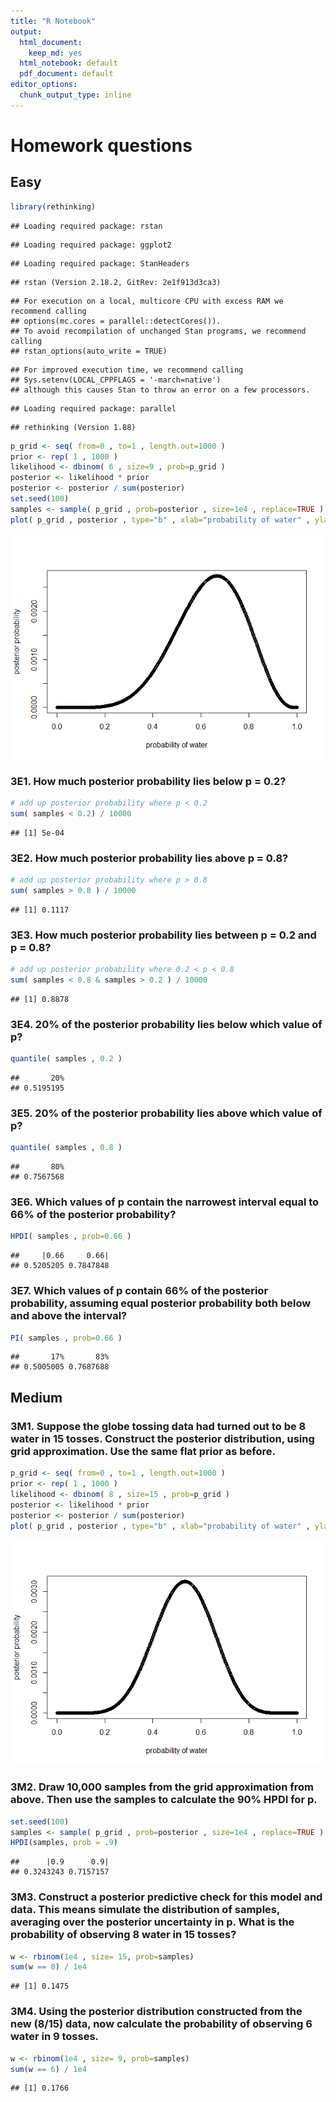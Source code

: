 ```yaml
---
title: "R Notebook"
output:
  html_document:
    keep_md: yes
  html_notebook: default
  pdf_document: default
editor_options:
  chunk_output_type: inline
---
```


# Homework questions

## Easy


```r
library(rethinking)
```

```
## Loading required package: rstan
```

```
## Loading required package: ggplot2
```

```
## Loading required package: StanHeaders
```

```
## rstan (Version 2.18.2, GitRev: 2e1f913d3ca3)
```

```
## For execution on a local, multicore CPU with excess RAM we recommend calling
## options(mc.cores = parallel::detectCores()).
## To avoid recompilation of unchanged Stan programs, we recommend calling
## rstan_options(auto_write = TRUE)
```

```
## For improved execution time, we recommend calling
## Sys.setenv(LOCAL_CPPFLAGS = '-march=native')
## although this causes Stan to throw an error on a few processors.
```

```
## Loading required package: parallel
```

```
## rethinking (Version 1.88)
```

```r
p_grid <- seq( from=0 , to=1 , length.out=1000 )
prior <- rep( 1 , 1000 )
likelihood <- dbinom( 6 , size=9 , prob=p_grid )
posterior <- likelihood * prior
posterior <- posterior / sum(posterior)
set.seed(100)
samples <- sample( p_grid , prob=posterior , size=1e4 , replace=TRUE )
plot( p_grid , posterior , type="b" , xlab="probability of water" , ylab="posterior probability" )
```

![](Ch.3_HW_files/figure-html/unnamed-chunk-1-1.png)<!-- -->

### 3E1. How much posterior probability lies below p = 0.2?

```r
# add up posterior probability where p < 0.2
sum( samples < 0.2) / 10000
```

```
## [1] 5e-04
```

### 3E2. How much posterior probability lies above p = 0.8?

```r
# add up posterior probability where p > 0.8
sum( samples > 0.8 ) / 10000
```

```
## [1] 0.1117
```

### 3E3. How much posterior probability lies between p = 0.2 and p = 0.8?

```r
# add up posterior probability where 0.2 < p < 0.8
sum( samples < 0.8 & samples > 0.2 ) / 10000
```

```
## [1] 0.8878
```

### 3E4. 20% of the posterior probability lies below which value of p?

```r
quantile( samples , 0.2 )
```

```
##       20% 
## 0.5195195
```

### 3E5. 20% of the posterior probability lies above which value of p?

```r
quantile( samples , 0.8 )
```

```
##       80% 
## 0.7567568
```

### 3E6. Which values of p contain the narrowest interval equal to 66% of the posterior probability?

```r
HPDI( samples , prob=0.66 )
```

```
##     |0.66     0.66| 
## 0.5205205 0.7847848
```

### 3E7. Which values of p contain 66% of the posterior probability, assuming equal posterior probability both below and above the interval?

```r
PI( samples , prob=0.66 )
```

```
##       17%       83% 
## 0.5005005 0.7687688
```

## Medium

### 3M1. Suppose the globe tossing data had turned out to be 8 water in 15 tosses. Construct the posterior distribution, using grid approximation. Use the same flat prior as before.

```r
p_grid <- seq( from=0 , to=1 , length.out=1000 )
prior <- rep( 1 , 1000 )
likelihood <- dbinom( 8 , size=15 , prob=p_grid )
posterior <- likelihood * prior
posterior <- posterior / sum(posterior)
plot( p_grid , posterior , type="b" , xlab="probability of water" , ylab="posterior probability" )
```

![](Ch.3_HW_files/figure-html/unnamed-chunk-9-1.png)<!-- -->

### 3M2. Draw 10,000 samples from the grid approximation from above. Then use the samples to calculate the 90% HPDI for p.

```r
set.seed(100)
samples <- sample( p_grid , prob=posterior , size=1e4 , replace=TRUE )
HPDI(samples, prob = .9)
```

```
##      |0.9      0.9| 
## 0.3243243 0.7157157
```

### 3M3. Construct a posterior predictive check for this model and data. This means simulate the distribution of samples, averaging over the posterior uncertainty in p. What is the probability of observing 8 water in 15 tosses?

```r
w <- rbinom(1e4 , size= 15, prob=samples)
sum(w == 8) / 1e4
```

```
## [1] 0.1475
```

### 3M4. Using the posterior distribution constructed from the new (8/15) data, now calculate the probability of observing 6 water in 9 tosses.

```r
w <- rbinom(1e4 , size= 9, prob=samples)
sum(w == 6) / 1e4
```

```
## [1] 0.1766
```

